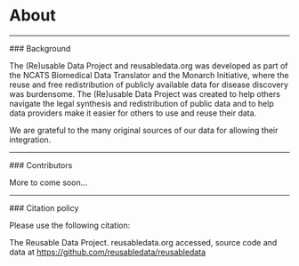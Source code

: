 # About

<hr />
### Background

The (Re)usable Data Project and reusabledata.org was developed as part
of the NCATS Biomedical Data Translator and the Monarch Initiative,
where the reuse and free redistribution of publicly available data for
disease discovery was burdensome. The (Re)usable Data Project was
created to help others navigate the legal synthesis and redistribution
of public data and to help data providers make it easier for others to
use and reuse their data.

We are grateful to the many original sources of our data for allowing
their integration.

<hr />
### Contributors

More to come soon...

<hr />
### Citation policy

Please use the following citation:

The Reusable Data Project. reusabledata.org accessed, source code and data at https://github.com/reusabledata/reusabledata

